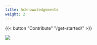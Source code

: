 ```yaml
---
title: Acknowwledgements
weight: 2
---
```





{{< button "Contribute" "/get-started/" >}}

![](/uploads/deauces.png)
